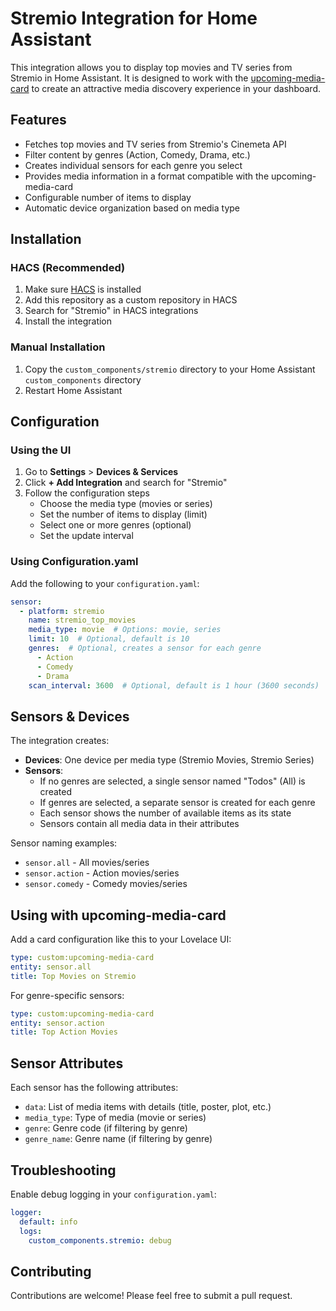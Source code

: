 # Stremio Integration for Home Assistant

This integration allows you to display top movies and TV series from Stremio in Home Assistant. It is designed to work with the [upcoming-media-card](https://github.com/custom-cards/upcoming-media-card) to create an attractive media discovery experience in your dashboard.

## Features

- Fetches top movies and TV series from Stremio's Cinemeta API
- Filter content by genres (Action, Comedy, Drama, etc.)
- Creates individual sensors for each genre you select
- Provides media information in a format compatible with the upcoming-media-card
- Configurable number of items to display
- Automatic device organization based on media type

## Installation

### HACS (Recommended)

1. Make sure [HACS](https://hacs.xyz/) is installed
2. Add this repository as a custom repository in HACS
3. Search for "Stremio" in HACS integrations
4. Install the integration

### Manual Installation

1. Copy the `custom_components/stremio` directory to your Home Assistant `custom_components` directory
2. Restart Home Assistant

## Configuration

### Using the UI

1. Go to **Settings** > **Devices & Services**
2. Click **+ Add Integration** and search for "Stremio"
3. Follow the configuration steps
   - Choose the media type (movies or series)
   - Set the number of items to display (limit)
   - Select one or more genres (optional)
   - Set the update interval

### Using Configuration.yaml

Add the following to your `configuration.yaml`:

```yaml
sensor:
  - platform: stremio
    name: stremio_top_movies
    media_type: movie  # Options: movie, series
    limit: 10  # Optional, default is 10
    genres:  # Optional, creates a sensor for each genre
      - Action
      - Comedy
      - Drama
    scan_interval: 3600  # Optional, default is 1 hour (3600 seconds)
```

## Sensors & Devices

The integration creates:

- **Devices**: One device per media type (Stremio Movies, Stremio Series)
- **Sensors**:
  - If no genres are selected, a single sensor named "Todos" (All) is created
  - If genres are selected, a separate sensor is created for each genre
  - Each sensor shows the number of available items as its state
  - Sensors contain all media data in their attributes

Sensor naming examples:
- `sensor.all` - All movies/series
- `sensor.action` - Action movies/series
- `sensor.comedy` - Comedy movies/series

## Using with upcoming-media-card

Add a card configuration like this to your Lovelace UI:

```yaml
type: custom:upcoming-media-card
entity: sensor.all
title: Top Movies on Stremio
```

For genre-specific sensors:

```yaml
type: custom:upcoming-media-card
entity: sensor.action
title: Top Action Movies
```

## Sensor Attributes

Each sensor has the following attributes:
- `data`: List of media items with details (title, poster, plot, etc.)
- `media_type`: Type of media (movie or series)
- `genre`: Genre code (if filtering by genre)
- `genre_name`: Genre name (if filtering by genre)

## Troubleshooting

Enable debug logging in your `configuration.yaml`:

```yaml
logger:
  default: info
  logs:
    custom_components.stremio: debug
```

## Contributing

Contributions are welcome! Please feel free to submit a pull request.
